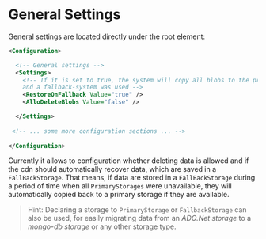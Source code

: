General Settings
===

General settings are located directly under the root element:

```xml
<Configuration>

  <!-- General settings -->
  <Settings>
    <!-- If it is set to true, the system will copy all blobs to the primary system if the primary system was not accessable
    and a fallback-system was used -->
    <RestoreOnFallback Value="true" />
    <AlloDeleteBlobs Value="false" />

  </Settings>
 
 <!-- ... some more configuration sections ... -->
 
</Configuration>
```

Currently it allows to configuration whether deleting data is allowed and if the cdn should
automatically recover data, which are saved in a `FallBackStorage`. That means, if data are stored
in a `FallBackStorage` during a period of time when all `PrimaryStorages` were unavailable,
they will automatically copied back to a primary storage if they are available.

> Hint: Declaring a storage to `PrimaryStorage` or `FallbackStorage` can also be used, for easily migrating data
> from an *ADO.Net storage* to a *mongo-db storage* or any other storage type.